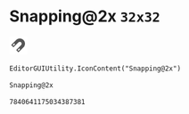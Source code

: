 # Snapping@2x `32x32`
<img src="/img/Snapping@2x.png" width=32 height=32>

``` CSharp
EditorGUIUtility.IconContent("Snapping@2x")
```
```
Snapping@2x
```
```
7840641175034387381
```

